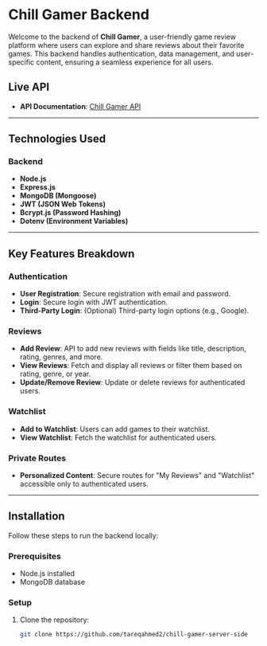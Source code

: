 # Chill Gamer Backend

Welcome to the backend of **Chill Gamer**, a user-friendly game review platform where users can explore and share reviews about their favorite games. This backend handles authentication, data management, and user-specific content, ensuring a seamless experience for all users.

## Live API

- **API Documentation**: [Chill Gamer API](https://assignment-10-uupdate.vercel.app)

---

## Technologies Used

### Backend

- **Node.js**
- **Express.js**
- **MongoDB (Mongoose)**
- **JWT (JSON Web Tokens)**
- **Bcrypt.js (Password Hashing)**
- **Dotenv (Environment Variables)**

---

## Key Features Breakdown

### Authentication

- **User Registration**: Secure registration with email and password.
- **Login**: Secure login with JWT authentication.
- **Third-Party Login**: (Optional) Third-party login options (e.g., Google).

### Reviews

- **Add Review**: API to add new reviews with fields like title, description, rating, genres, and more.
- **View Reviews**: Fetch and display all reviews or filter them based on rating, genre, or year.
- **Update/Remove Review**: Update or delete reviews for authenticated users.

### Watchlist

- **Add to Watchlist**: Users can add games to their watchlist.
- **View Watchlist**: Fetch the watchlist for authenticated users.

### Private Routes

- **Personalized Content**: Secure routes for "My Reviews" and "Watchlist" accessible only to authenticated users.

---

## Installation

Follow these steps to run the backend locally:

### Prerequisites

- Node.js installed
- MongoDB database

### Setup

1. Clone the repository:
   ```bash
   git clone https://github.com/tareqahmed2/chill-gamer-server-side

